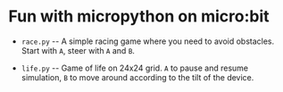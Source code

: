 # Fun with micropython on micro:bit

- `race.py` -- A simple racing game where you need to avoid obstacles. Start with
  `A`, steer with `A` and `B`.

- `life.py` -- Game of life on 24x24 grid. `A` to pause and resume simulation,
  `B` to move around according to the tilt of the device.
